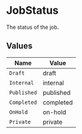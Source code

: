 # JobStatus

The status of the job.


## Values

| Name        | Value       |
| ----------- | ----------- |
| `Draft`     | draft       |
| `Internal`  | internal    |
| `Published` | published   |
| `Completed` | completed   |
| `OnHold`    | on-hold     |
| `Private`   | private     |